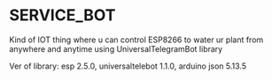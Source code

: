 # SERVICE_BOT
Kind of IOT thing where u can control ESP8266 to water ur plant from anywhere and anytime using UniversalTelegramBot library

Ver of library:
esp 2.5.0,
universaltelebot 1.1.0,
arduino json 5.13.5
